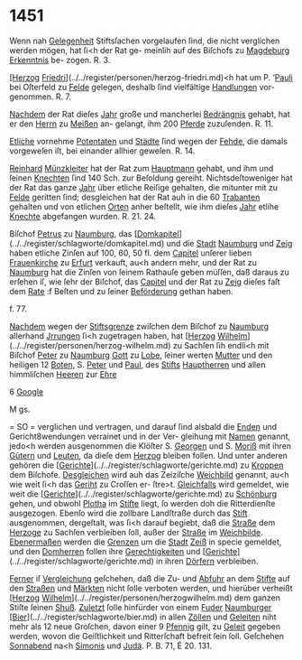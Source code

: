 # 1451

Wenn nah [Gelegenheit](../../register/worte/gelegenheit.md) Stiftsſachen vorgelaufen ſind,
die nicht verglichen werden mögen, hat ſi<h der Rat ge-
meinlih auf des Biſchofs zu [Magdeburg](../../register/orte/magdeburg.md) [Erkenntnis](../../register/worte/erkenntnis.md) be-
zogen. R. 3.

[[Herzog](../../register/worte/herzog.md) [Friedri](../../register/worte/friedri.md)](../../register/personen/herzog-friedri.md)<h hat um P. ‘[Pauli](../../register/worte/pauli.md) bei Oſterfeld zu
[Felde](../../register/orte/felde.md) gelegen, deshalb ſind vielfältige [Handlungen](../../register/worte/handlungen.md) vor-
genommen. R. 7.

[Nachdem](../../register/worte/nachdem.md) der Rat dieſes [Jahr](../../register/worte/jahr.md) große und mancherlei
[Bedrängnis](../../register/worte/bedrängnis.md) gehabt, hat er den [Herrn](../../register/worte/herrn.md) zu [Meißen](../../register/orte/meißen.md) an-
gelangt, ihm 200 [Pferde](../../register/worte/pferde.md) zuzuſenden. R. 11.

[Etliche](../../register/worte/etliche.md) vornehme [Potentaten](../../register/worte/potentaten.md) und [Städte](../../register/worte/städte.md) ſind wegen
der [Fehde](../../register/worte/fehde.md), die damals vorgeweſen iſt, bei einander allhier
geweſen. R. 14.

[Reinhard](../../register/worte/reinhard.md) [Münzkleiter](../../register/worte/münzkleiter.md) hat der Rat zum [Hauptmann](../../register/worte/hauptmann.md)
gehabt, und ihm und ſeinen [Knechten](../../register/worte/knechten.md) ſind 140 Sch. zur
Beſoldung gereiht. Nichtsdeſtoweniger hat der Rat das
ganze [Jahr](../../register/worte/jahr.md) über etliche Reiſige gehalten, die mitunter mit
zu [Felde](../../register/orte/felde.md) geritten ſind; desgleichen hat der Rat auh in
die 60 [Trabanten](../../register/worte/trabanten.md) gehalten und von etlichen [Orten](../../register/worte/orten.md) anher
beſtellt, wie ihm dieſes [Jahr](../../register/worte/jahr.md) etlihe [Knechte](../../register/worte/knechte.md) abgefangen
wurden. R. 21. 24.

Biſchof [Petrus](../../register/worte/petrus.md) zu [Naumburg](../../register/orte/naumburg.md), das [[Domkapitel](../../register/worte/domkapitel.md)](../../register/schlagworte/domkapitel.md) und
die [Stadt](../../register/worte/stadt.md) [Naumburg](../../register/orte/naumburg.md) und [Zeig](../../register/orte/zeig.md) haben etliche Zinſen auf
100, 60, 50 fl. dem [Capitel](../../register/worte/capitel.md) unſerer lieben [Frauenkirche](../../register/worte/frauenkirche.md)
zu [Erfurt](../../register/orte/erfurt.md) verkauft, au<h andern mehr, und der Rat zu
[Naumburg](../../register/orte/naumburg.md) hat die Zinſen von ſeinem Rathauſe geben
müſſen, daß daraus zu erſehen iſ, wie ſehr der Biſchof,
das [Capitel](../../register/worte/capitel.md) und der Rat zu [Zeig](../../register/orte/zeig.md) dieſes faſt dem [Rate](../../register/worte/rate.md)
:f Beſten und zu ſeiner [Beförderung](../../register/worte/beförderung.md) gethan haben.

f. 77.

[Nachdem](../../register/worte/nachdem.md) wegen der [Stiftsgrenze](../../register/worte/stiftsgrenze.md) zwiſchen dem Biſchof
zu [Naumburg](../../register/orte/naumburg.md) allerhand [Jrrungen](../../register/worte/jrrungen.md) ſi<h zugetragen haben,
hat [[Herzog](../../register/worte/herzog.md) [Wilhelm](../../register/worte/wilhelm.md)](../../register/personen/herzog-wilhelm.md) zu Sachſen ſih endli<h mit Biſchof
[Peter](../../register/worte/peter.md) zu [Naumburg](../../register/orte/naumburg.md) [Gott](../../register/worte/gott.md) zu [Lobe](../../register/orte/lobe.md), ſeiner werten [Mutter](../../register/worte/mutter.md)
und den heiligen 12 [Boten](../../register/worte/boten.md), S. [Peter](../../register/worte/peter.md) und [Paul](../../register/worte/paul.md), des
[Stifts](../../register/worte/stifts.md) [Hauptherren](../../register/worte/hauptherren.md) und allen himmliſchen [Heeren](../../register/worte/heeren.md) zur [Ehre](../../register/worte/ehre.md)

6
[Google](../../register/worte/google.md)


M gs.

= SO =
verglichen und vertragen, und darauf ſind alsbald die
[Enden](../../register/worte/enden.md) und Gericht8wendungen verrainet und in der Ver-
gleihung mit [Namen](../../register/worte/namen.md) genannt, jedo<h werden ausgenommen
die Klöſter S. [Georgen](../../register/worte/georgen.md) und S. [Moriß](../../register/worte/moriß.md) mit ihren [Gütern](../../register/worte/gütern.md)
und [Leuten](../../register/worte/leuten.md), da dieſe dem [Herzog](../../register/worte/herzog.md) bleiben follen. Und
unter anderen gehören die [[Gerichte](../../register/worte/gerichte.md)](../../register/schlagworte/gerichte.md) zu [Kroppen](../../register/orte/kroppen.md) dem
Biſchofe. [Desgleichen](../../register/worte/desgleichen.md) wird auh das Zeiziſche [Weichbild](../../register/worte/weichbild.md)
genannt, au<h wie weit ſi<h das [Geriht](../../register/worte/geriht.md) zu Croſſen er-
ſtre>t. [Gleichfalls](../../register/worte/gleichfalls.md) wird gemeldet, wie weit die [[Gerichte](../../register/worte/gerichte.md)](../../register/schlagworte/gerichte.md)
zu [Schönburg](../../register/orte/schönburg.md) gehen, und obwohl [Plotha](../../register/worte/plotha.md) im [Stifte](../../register/worte/stifte.md) liegt,
ſo werden doh die Ritterdienſte ausgezogen. Ebenſo
wird die zollbare Landſtraße durch das [Stift](../../register/worte/stift.md) ausgenommen,
dergeſtalt, was ſi<h darauf begiebt, daß die [Straße](../../register/worte/straße.md) dem
[Herzoge](../../register/worte/herzoge.md) zu Sachſen verbleiben ſoll, außer der [Straße](../../register/worte/straße.md)
im [Weichbilde](../../register/worte/weichbilde.md). [Ebenermaßen](../../register/worte/ebenermaßen.md) werden die [Grenzen](../../register/worte/grenzen.md) um
die [Stadt](../../register/worte/stadt.md) [Zeiß](../../register/orte/zeiß.md) in specie gemeldet, und den [Domherren](../../register/worte/domherren.md)
follen ihre [Gerechtigkeiten](../../register/worte/gerechtigkeiten.md) und [[Gerichte](../../register/worte/gerichte.md)](../../register/schlagworte/gerichte.md) in ihren [Dörfern](../../register/worte/dörfern.md)
verbleiben.

[Ferner](../../register/worte/ferner.md) iſ [Vergleichung](../../register/worte/vergleichung.md) geſchehen, daß die Zu- und
[Abfuhr](../../register/worte/abfuhr.md) an dem [Stifte](../../register/worte/stifte.md) auf den [Straßen](../../register/worte/straßen.md) und [Märkten](../../register/worte/märkten.md)
nicht ſolle verboten werden, und hierüber verheißt [[Herzog](../../register/worte/herzog.md)
[Wilhelm](../../register/worte/wilhelm.md)](../../register/personen/herzogwilhelm.md) dem ganzen Stiſte ſeinen [Shuß](../../register/worte/shuß.md). [Zuletzt](../../register/worte/zuletzt.md) ſolle
hinfürder von einem [Fuder](../../register/worte/fuder.md) [Naumburger](../../register/worte/naumburger.md) [[Bier](../../register/worte/bier.md)](../../register/schlagworte/bier.md) in allen
[Zöllen](../../register/worte/zöllen.md) und [Geleiten](../../register/worte/geleiten.md) niht mehr als 12 neue Groſchen,
davon einer 9 [Pfennig](../../register/worte/pfennig.md) gilt, zu [Geleit](../../register/orte/geleit.md) gegeben werden,
wovon die Geiſtlichkeit und Ritterſchaft befreit ſein ſoll.
Geſchehen [Sonnabend](../../register/worte/sonnabend.md) na<h [Simonis](../../register/worte/simonis.md) und [Judä](../../register/worte/judä.md). P. B. 71,
È 20. 131.
